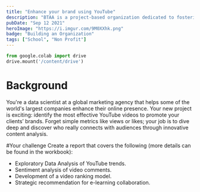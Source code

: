 ```yaml
---
title: "Enhance your brand using YouTube"
description: "BTAA is a project-based organization dedicated to fostering innovation and excellence in the field of business technology analytics."
pubDate: "Sep 12 2021"
heroImage: "https://i.imgur.com/9M0XXhk.png"
badge: "Building an Organization"
tags: ["School", "Non Profit"]
---
```


```python
from google.colab import drive
drive.mount('/content/drive')
```

# Background
You're a data scientist at a global marketing agency that helps some of the world's largest companies enhance their online presence. Your new project is exciting: identify the most effective YouTube videos to promote your clients’ brands. Forget simple metrics like views or likes; your job is to dive deep and discover who really connects with audiences through innovative content analysis.

#Your challenge
Create a report that covers the following (more details can be found in the workbook):
- Exploratory Data Analysis of YouTube trends.
- Sentiment analysis of video comments.
- Development of a video ranking model.
- Strategic recommendation for e-learning collaboration.
